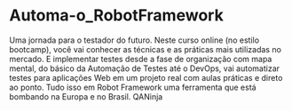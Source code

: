 # Automa-o_RobotFramework
Uma jornada para o testador do futuro. Neste curso online (no estilo bootcamp), você vai conhecer as técnicas e as práticas mais utilizadas no mercado. E implementar testes desde a fase de organização com mapa mental, do básico da Automação de Testes até o DevOps, vai automatizar testes para aplicações Web em um projeto real com aulas práticas e direto ao ponto. Tudo isso em Robot Framework uma ferramenta que está bombando na Europa e no Brasil. QANinja
